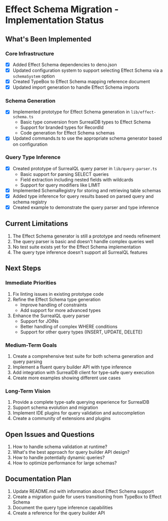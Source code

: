 # Effect Schema Migration - Implementation Status

## What's Been Implemented

### Core Infrastructure

- [x] Added Effect Schema dependencies to deno.json
- [x] Updated configuration system to support selecting Effect Schema via a
      `schemaSystem` option
- [x] Created TypeBox to Effect Schema mapping reference document
- [x] Updated import generation to handle Effect Schema imports

### Schema Generation

- [x] Implemented prototype for Effect Schema generation in
      `lib/effect-schema.ts`
  - Basic type conversion from SurrealDB types to Effect Schema
  - Support for branded types for RecordId
  - Code generation for Effect Schema schemas
- [x] Updated commands.ts to use the appropriate schema generator based on
      configuration

### Query Type Inference

- [x] Created prototype of SurrealQL query parser in `lib/query-parser.ts`
  - Basic support for parsing SELECT queries
  - Field extraction including nested fields with wildcards
  - Support for query modifiers like LIMIT
- [x] Implemented SchemaRegistry for storing and retrieving table schemas
- [x] Added type inference for query results based on parsed query and schema
      registry
- [x] Created example to demonstrate the query parser and type inference

## Current Limitations

1. The Effect Schema generator is still a prototype and needs refinement
2. The query parser is basic and doesn't handle complex queries well
3. No test suite exists yet for the Effect Schema implementation
4. The query type inference doesn't support all SurrealQL features

## Next Steps

### Immediate Priorities

1. Fix linting issues in existing prototype code
2. Refine the Effect Schema type generation
   - Improve handling of constraints
   - Add support for more advanced types
3. Enhance the SurrealQL query parser
   - Support for JOINs
   - Better handling of complex WHERE conditions
   - Support for other query types (INSERT, UPDATE, DELETE)

### Medium-Term Goals

1. Create a comprehensive test suite for both schema generation and query
   parsing
2. Implement a fluent query builder API with type inference
3. Add integration with SurrealDB client for type-safe query execution
4. Create more examples showing different use cases

### Long-Term Vision

1. Provide a complete type-safe querying experience for SurrealDB
2. Support schema evolution and migration
3. Implement IDE plugins for query validation and autocompletion
4. Create a community of extensions and plugins

## Open Issues and Questions

1. How to handle schema validation at runtime?
2. What's the best approach for query builder API design?
3. How to handle potentially dynamic queries?
4. How to optimize performance for large schemas?

## Documentation Plan

1. Update README.md with information about Effect Schema support
2. Create a migration guide for users transitioning from TypeBox to Effect
   Schema
3. Document the query type inference capabilities
4. Create a reference for the query builder API
